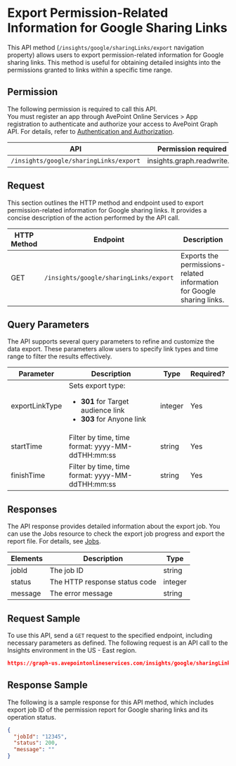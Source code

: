 # Export Permission-Related Information for Google Sharing Links 

This API method (`/insights/google/sharingLinks/export` navigation property) allows users to export permission-related information for Google sharing links. This method is useful for obtaining detailed insights into the permissions granted to links within a specific time range.

## Permission

The following permission is required to call this API.  
You must register an app through AvePoint Online Services > App registration to authenticate and authorize your access to AvePoint Graph API. For details, refer to [Authentication and Authorization](https://learn.avepoint.com/docs/Use-AvePoint-Graph-API.html#authentication-and-authorization).

| API     | Permission required | 
|-------------------|---------------|
| `/insights/google/sharingLinks/export` | insights.graph.readwrite.all |


## Request

This section outlines the HTTP method and endpoint used to export permission-related information for Google sharing links. It provides a concise description of the action performed by the API call.

| HTTP Method | Endpoint | Description |
| --- | --- | --- |
| GET | `/insights/google/sharingLinks/export` | Exports the permissions-related information for Google sharing links. |


## Query Parameters

The API supports several query parameters to refine and customize the data export. These parameters allow users to specify link types and time range to filter the results effectively.

| Parameter | Description            | Type    | Required? |
|-----------|------------------------|---------|-----------|
| exportLinkType | Sets export type: <ul><li>**301** for Target audience link</li><li> **303** for Anyone link</li> | integer | Yes |   
| startTime | Filter by time, time format: yyyy-MM-ddTHH:mm:ss | string | Yes |   
| finishTime | Filter by time, time format: yyyy-MM-ddTHH:mm:ss | string | Yes | 

## Responses

The API response provides detailed information about the export job. You can use the Jobs resource to check the export job progress and export the report file. For details, see [Jobs](../exportJobs/exportJobFile.md).

| Elements	| Description	|Type|
|---|--- |---|
|jobId	 | The job ID	| string |
|status |	The HTTP response status code |	integer|
|message |	The error message |	string|



## Request Sample

To use this API, send a `GET` request to the specified endpoint, including necessary parameters as defined. The following request is an API call to the Insights environment in the US - East region.

```json
https://graph-us.avepointonlineservices.com/insights/google/sharingLinks/export?exportLinkType=303&startTime=2025-05-01T00:00:00&finishTime=2025-05-31T23:59:59
```

## Response Sample

The following is a sample response for this API method, which includes export job ID of the permission report for Google sharing links and its operation status. 

```json
{
  "jobId": "12345",
  "status": 200,
  "message": ""
}